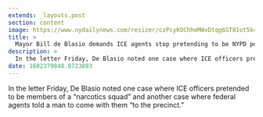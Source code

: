 ```yaml
--- 
extends: _layouts.post 
section: content 
image: https://www.nydailynews.com/resizer/czPcyKOChheMWvDtqg6ST8Iot5k=/1200x0/center/top/cloudfront-us-east-1.images.arcpublishing.com/tronc/BCWFMNDTWBGMNJZZOCAWA52ECA.JPG 
title: > 
  Mayor Bill de Blasio demands ICE agents stop pretending to be NYPD police: letter 
description: > 
  In the letter Friday, De Blasio noted one case where ICE officers pretended to be members of a “narcotics squad” and another case where federal agents told a man to come with them “to the precinct.” 
date: 1602379848.8723893 
--- 
```

In the letter Friday, De Blasio noted one case where ICE officers pretended to be members of a “narcotics squad” and another case where federal agents told a man to come with them “to the precinct.”